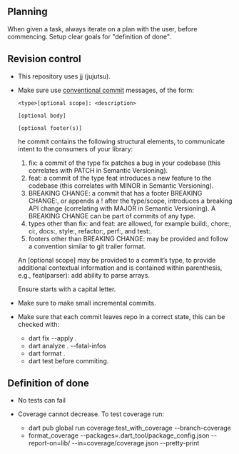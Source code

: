 ## Planning

When given a task, always iterate on a plan with the user, before commencing.
Setup clear goals for "definition of done".

## Revision control

- This repository uses jj (jujutsu).

- Make sure use [conventional commit](https://www.conventionalcommits.org/en/v1.0.0/) messages, of the form:
  ```
  <type>[optional scope]: <description>

  [optional body]

  [optional footer(s)]
  ```
  he commit contains the following structural elements, to communicate intent to the consumers of your library:

  1) fix: a commit of the type fix patches a bug in your codebase (this correlates with PATCH in Semantic Versioning).
  2) feat: a commit of the type feat introduces a new feature to the codebase (this correlates with MINOR in Semantic Versioning).
  3) BREAKING CHANGE: a commit that has a footer BREAKING CHANGE:, or appends a ! after the type/scope, introduces a breaking API change (correlating with MAJOR in Semantic Versioning). A BREAKING CHANGE can be part of commits of any type.
  4) types other than fix: and feat: are allowed, for example build:, chore:, ci:, docs:, style:, refactor:, perf:, and test:.
  5) footers other than BREAKING CHANGE: <description> may be provided and follow a convention similar to git trailer format.

  An [optional scope] may be provided to a commit’s type, to provide additional contextual information and is contained within parenthesis, e.g., feat(parser): add ability to parse arrays.

  Ensure <description> starts with a capital letter.

- Make sure to make small incremental commits.

- Make sure that each commit leaves repo in a correct state, this can be checked with:
  - dart fix --apply .
  - dart analyze . --fatal-infos
  - dart format .
  - dart test
  before commiting.

## Definition of done

- No tests can fail

- Coverage cannot decrease. To test coverage run:
  - dart pub global run coverage:test_with_coverage --branch-coverage
  - format_coverage --packages=.dart_tool/package_config.json --report-on=lib/ --in=coverage/coverage.json --pretty-print
